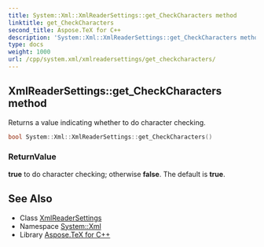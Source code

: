 ```yaml
---
title: System::Xml::XmlReaderSettings::get_CheckCharacters method
linktitle: get_CheckCharacters
second_title: Aspose.TeX for C++
description: 'System::Xml::XmlReaderSettings::get_CheckCharacters method. Returns a value indicating whether to do character checking in C++.'
type: docs
weight: 1000
url: /cpp/system.xml/xmlreadersettings/get_checkcharacters/
---
```

## XmlReaderSettings::get_CheckCharacters method


Returns a value indicating whether to do character checking.

```cpp
bool System::Xml::XmlReaderSettings::get_CheckCharacters()
```


### ReturnValue

**true** to do character checking; otherwise **false**. The default is **true**.

## See Also

* Class [XmlReaderSettings](../)
* Namespace [System::Xml](../../)
* Library [Aspose.TeX for C++](../../../)
